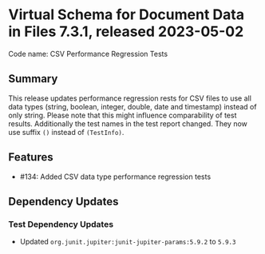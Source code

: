 # Virtual Schema for Document Data in Files 7.3.1, released 2023-05-02

Code name: CSV Performance Regression Tests

## Summary

This release updates performance regression rests for CSV files to use all data types (string, boolean, integer, double, date and timestamp) instead of only string. Please note that this might influence comparability of test results. Additionally the test names in the test report changed. They now use suffix `()` instead of `(TestInfo)`.

## Features

* #134: Added CSV data type performance regression tests

## Dependency Updates

### Test Dependency Updates

* Updated `org.junit.jupiter:junit-jupiter-params:5.9.2` to `5.9.3`
